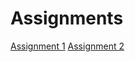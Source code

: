 # Assignments

[Assignment 1](https://github.com/sanderblox/Assignments/blob/master/Assignment_week_2-checkpoint.ipynb)
[Assignment 2](https://github.com/sanderblox/Assignments/blob/master/Assignment_week_4%20(1).ipynb)
